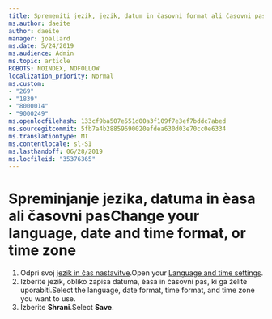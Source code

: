 ```yaml
---
title: Spremeniti jezik, jezik, datum in časovni format ali časovni pas v Outlook.com
ms.author: daeite
author: daeite
manager: joallard
ms.date: 5/24/2019
ms.audience: Admin
ms.topic: article
ROBOTS: NOINDEX, NOFOLLOW
localization_priority: Normal
ms.custom:
- "269"
- "1839"
- "8000014"
- "9000249"
ms.openlocfilehash: 133cf9ba507e551d00a3f109f7e3ef7bddc7abed
ms.sourcegitcommit: 5fb7a4b28859690020efdea630d03e70cc0e6334
ms.translationtype: MT
ms.contentlocale: sl-SI
ms.lasthandoff: 06/28/2019
ms.locfileid: "35376365"
---
```

# <a name="change-your-language-date-and-time-format-or-time-zone"></a><span data-ttu-id="99140-102">Spreminjanje jezika, datuma in èasa ali časovni pas</span><span class="sxs-lookup"><span data-stu-id="99140-102">Change your language, date and time format, or time zone</span></span>

1. <span data-ttu-id="99140-103">Odpri svoj [jezik in čas nastavitve](https://go.microsoft.com/fwlink/?linkid=2085505).</span><span class="sxs-lookup"><span data-stu-id="99140-103">Open your [Language and time settings](https://go.microsoft.com/fwlink/?linkid=2085505).</span></span>
1. <span data-ttu-id="99140-104">Izberite jezik, obliko zapisa datuma, èasa in časovni pas, ki ga želite uporabiti.</span><span class="sxs-lookup"><span data-stu-id="99140-104">Select the language, date format, time format, and time zone you want to use.</span></span>
1. <span data-ttu-id="99140-105">Izberite **Shrani**.</span><span class="sxs-lookup"><span data-stu-id="99140-105">Select **Save**.</span></span>